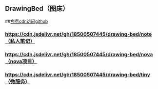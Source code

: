 ## DrawingBed（图床）

##[免费cdn访问github](https://www.jsdelivr.com/?docs=gh)

### https://cdn.jsdelivr.net/gh/18500507445/drawing-bed/note（私人笔记）
### https://cdn.jsdelivr.net/gh/18500507445/drawing-bed/nova（nova项目）
### https://cdn.jsdelivr.net/gh/18500507445/drawing-bed/tiny（微服务）
